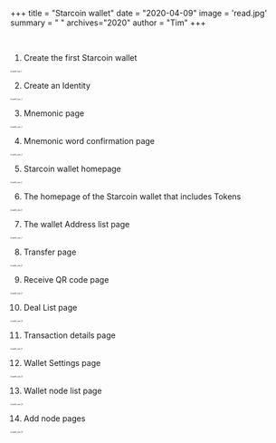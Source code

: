 +++
title = "Starcoin wallet"
date = "2020-04-09"
image = 'read.jpg'
summary = " "
archives="2020"
author = "Tim"
+++

<br/>

1. Create the first Starcoin wallet

<img src="https://tva1.sinaimg.cn/large/008i3skNly1gr3wax0wfnj30rs12wta8.jpg" alt="wallet_mac_1" style="zoom:20%;" />


2. Create an Identity

<img src="https://tva1.sinaimg.cn/large/008i3skNly1gr3wbc7yhej30rs12w400.jpg" alt="wallet_mac_2" style="zoom:20%;" />


3. Mnemonic page

<img src="https://tva1.sinaimg.cn/large/008i3skNly1gr3wbtlshyj60rs12wq5f02.jpg" alt="wallet_mac_2" style="zoom:20%;" />


4. Mnemonic word confirmation page

<img src="/img/wallet_mac/4.jpeg" alt="wallet_mac_4" style="zoom:20%;" />


5. Starcoin wallet homepage

<img src="/img/wallet_mac/5.jpeg" alt="wallet_mac_5" style="zoom:20%;" />


6. The homepage of the Starcoin wallet that includes Tokens

<img src="/img/wallet_mac/6.jpeg" alt="wallet_mac_6" style="zoom:20%;" />


7. The wallet Address list page

<img src="/img/wallet_mac/7.jpeg" alt="wallet_mac_7" style="zoom:20%;" />


8. Transfer page

<img src="/img/wallet_mac/8.jpeg" alt="wallet_mac_8" style="zoom:20%;" />


9. Receive QR code page

<img src="/img/wallet_mac/9.jpeg" alt="wallet_mac_9" style="zoom:20%;" />


10. Deal List page

<img src="/img/wallet_mac/10.jpeg" alt="wallet_mac_10" style="zoom:20%;" />


11. Transaction details page

<img src="/img/wallet_mac/11.jpeg" alt="wallet_mac_11" style="zoom:20%;" />


12. Wallet Settings page

<img src="/img/wallet_mac/12.jpeg" alt="wallet_mac_12" style="zoom:20%;" />


13. Wallet node list page

<img src="/img/wallet_mac/13.jpeg" alt="wallet_mac_13" style="zoom:20%;" />


14. Add node pages

<img src="/img/wallet_mac/14.jpeg" alt="wallet_mac_14" style="zoom:20%;" />
